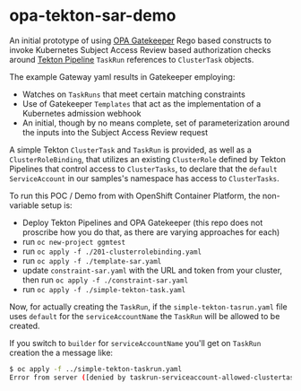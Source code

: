 # opa-tekton-sar-demo

An initial prototype of using [OPA Gatekeeper](https://github.com/open-policy-agent/gatekeeper) Rego based constructs 
to invoke Kubernetes Subject Access Review based authorization checks around [Tekton Pipeline](https://github.com/tektoncd/pipelines)
`TaskRun` references to `ClusterTask` objects.

The example Gateway yaml results in Gatekeeper employing:

- Watches on `TaskRuns` that meet certain matching constraints
- Use of Gatekeeper `Templates` that act as the implementation of a Kubernetes admission webhook
- An initial, though by no means complete, set of parameterization around the inputs into the Subject Access Review
request 

A simple Tekton `ClusterTask` and `TaskRun` is provided, as well as a `ClusterRoleBinding`, that utilizes 
an existing `ClusterRole` defined by Tekton Pipelines that control access to `ClusterTasks`, to declare that 
the `default` `ServiceAccount` in our samples's namespace has access to `ClusterTasks`.

To run this POC / Demo from with OpenShift Container Platform, the non-variable setup is:

- Deploy Tekton Pipelines and OPA Gatekeeper (this repo does not proscribe how you do that, as there are varying
approaches for each)
- run `oc new-project ggmtest`
- run `oc apply -f ./201-clusterrolebinding.yaml`
- run `oc apply -f ./template-sar.yaml`
- update `constraint-sar.yaml` with the URL and token from your cluster, then run `oc apply -f ./constraint-sar.yaml`
- run `oc apply -f ./simple-tekton-task.yaml`

Now, for actually creating the `TaskRun`, if the `simple-tekton-tasrun.yaml` file uses `default` for the `serviceAccountName`
the `TaskRun` will be allowed to be created.

If you switch to `builder` for `serviceAccountName` you'll get on `TaskRun` creation the a message like:

```bash
$ oc apply -f ../simple-tekton-taskrun.yaml 
Error from server ([denied by taskrun-serviceaccount-allowed-clustertask] ServiceAccount builder user system:serviceaccount:ggmtest:builder is not allowed to use ClusterTask {"kind": "ClusterTask", "name": "echo-hello-world"}, TaskRun: echo-hello-world-task-run): error when creating "../simple-tekton-taskrun.yaml": admission webhook "validation.gatekeeper.sh" denied the request: [denied by taskrun-serviceaccount-allowed-clustertask] ServiceAccount builder user system:serviceaccount:ggmtest:builder is not allowed to use ClusterTask {"kind": "ClusterTask", "name": "echo-hello-world"}, TaskRun: echo-hello-world-task-run
```